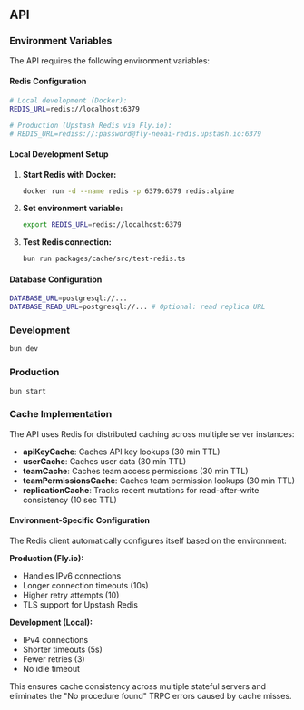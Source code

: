 ## API

### Environment Variables

The API requires the following environment variables:

#### Redis Configuration
```bash
# Local development (Docker):
REDIS_URL=redis://localhost:6379

# Production (Upstash Redis via Fly.io):
# REDIS_URL=rediss://:password@fly-neoai-redis.upstash.io:6379
```

#### Local Development Setup

1. **Start Redis with Docker:**
   ```bash
   docker run -d --name redis -p 6379:6379 redis:alpine
   ```

2. **Set environment variable:**
   ```bash
   export REDIS_URL=redis://localhost:6379
   ```

3. **Test Redis connection:**
   ```bash
   bun run packages/cache/src/test-redis.ts
   ```

#### Database Configuration
```bash
DATABASE_URL=postgresql://...
DATABASE_READ_URL=postgresql://... # Optional: read replica URL
```

### Development

```bash
bun dev
```

### Production

```bash
bun start
```

### Cache Implementation

The API uses Redis for distributed caching across multiple server instances:

- **apiKeyCache**: Caches API key lookups (30 min TTL)
- **userCache**: Caches user data (30 min TTL)
- **teamCache**: Caches team access permissions (30 min TTL)
- **teamPermissionsCache**: Caches team permission lookups (30 min TTL)
- **replicationCache**: Tracks recent mutations for read-after-write consistency (10 sec TTL)

#### Environment-Specific Configuration

The Redis client automatically configures itself based on the environment:

**Production (Fly.io):**
- Handles IPv6 connections
- Longer connection timeouts (10s)
- Higher retry attempts (10)
- TLS support for Upstash Redis

**Development (Local):**
- IPv4 connections
- Shorter timeouts (5s)
- Fewer retries (3)
- No idle timeout

This ensures cache consistency across multiple stateful servers and eliminates the "No procedure found" TRPC errors caused by cache misses.
